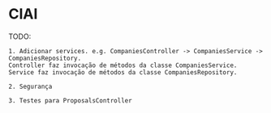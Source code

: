 # CIAI

TODO:  

    1. Adicionar services. e.g. CompaniesController -> CompaniesService -> CompaniesRepository. 
	Controller faz invocação de métodos da classe CompaniesService.
	Service faz invocação de métodos da classe CompaniesRepository.  
	
	2. Segurança
	
	3. Testes para ProposalsController
